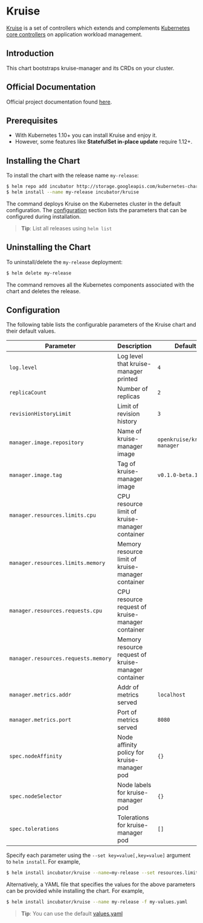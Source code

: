 # Kruise
[Kruise](https://openkruise.io) is a set of controllers which extends and complements 
[Kubernetes core controllers](https://kubernetes.io/docs/concepts/overview/what-is-kubernetes/)
on application workload management.

## Introduction
This chart bootstraps kruise-manager and its CRDs on your cluster.

## Official Documentation
Official project documentation found [here](https://github.com/openkruise/kruise/tree/master/docs).

## Prerequisites
- With Kubernetes 1.10+ you can install Kruise and enjoy it.
- However, some features like **StatefulSet in-place update** require 1.12+.

## Installing the Chart

To install the chart with the release name `my-release`:

```bash
$ helm repo add incubator http://storage.googleapis.com/kubernetes-charts-incubator
$ helm install --name my-release incubator/kruise
```

The command deploys Kruise on the Kubernetes cluster in the default configuration. 
The [configuration](#configuration) section lists the parameters that can be configured during installation.

> **Tip**: List all releases using `helm list`

## Uninstalling the Chart

To uninstall/delete the `my-release` deployment:

```bash
$ helm delete my-release
```

The command removes all the Kubernetes components associated with the chart and deletes the release.

## Configuration

The following table lists the configurable parameters of the Kruise chart and their default values.

| Parameter                                 | Description                                                        | Default                             |
|-------------------------------------------|--------------------------------------------------------------------|-------------------------------------|
| `log.level`                               | Log level that kruise-manager printed                              | `4`                                 |
| `replicaCount`                            | Number of replicas                                                 | `2`                                 |
| `revisionHistoryLimit`                    | Limit of revision history                                          | `3`                                 |
| `manager.image.repository`                | Name of kruise-manager image                                       | `openkruise/kruise-manager`         |
| `manager.image.tag`                       | Tag of kruise-manager image                                        | `v0.1.0-beta.1`                     |
| `manager.resources.limits.cpu`            | CPU resource limit of kruise-manager container                     |                                     |
| `manager.resources.limits.memory`         | Memory resource limit of kruise-manager container                  |                                     |
| `manager.resources.requests.cpu`          | CPU resource request of kruise-manager container                   |                                     |
| `manager.resources.requests.memory`       | Memory resource request of kruise-manager container                |                                     |
| `manager.metrics.addr`                    | Addr of metrics served                                             | `localhost`                         |
| `manager.metrics.port`                    | Port of metrics served                                             | `8080`                              |
| `spec.nodeAffinity`                       | Node affinity policy for kruise-manager pod                        | `{}`                                |
| `spec.nodeSelector`                       | Node labels for kruise-manager pod                                 | `{}`                                |
| `spec.tolerations`                        | Tolerations for kruise-manager pod                                 | `[]`                                |


Specify each parameter using the `--set key=value[,key=value]` argument to `helm install`. For example,

```bash
$ helm install incubator/kruise --name=my-release --set resources.limits.memory=1Gi
```

Alternatively, a YAML file that specifies the values for the above parameters can be provided while installing the chart. For example,

```bash
$ helm install incubator/kruise --name my-release -f my-values.yaml
```

> **Tip**: You can use the default [values.yaml](values.yaml)
